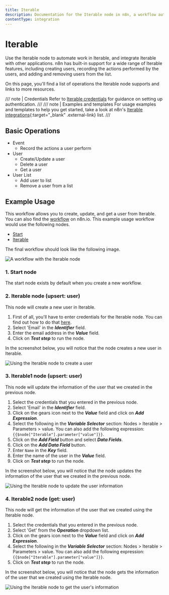 ```yaml
---
title: Iterable
description: Documentation for the Iterable node in n8n, a workflow automation platform. Includes details of operations and configuration, and links to examples and credentials information.
contentType: integration
---
```


# Iterable

Use the Iterable node to automate work in Iterable, and integrate Iterable with other applications. n8n has built-in support for a wide range of Iterable features, including creating users, recording the actions performed by the users, and adding and removing users from the list. 

On this page, you'll find a list of operations the Iterable node supports and links to more resources.

/// note | Credentials
Refer to [Iterable credentials](/integrations/builtin/credentials/iterable/) for guidance on setting up authentication. 
///
/// note | Examples and templates
For usage examples and templates to help you get started, take a look at n8n's [Iterable integrations](https://n8n.io/integrations/iterable/){:target="_blank" .external-link} list.
///

## Basic Operations

* Event
    * Record the actions a user perform
* User
    * Create/Update a user
    * Delete a user
    * Get a user
* User List
    * Add user to list
    * Remove a user from a list

## Example Usage

This workflow allows you to create, update, and get a user from Iterable. You can also find the [workflow](https://n8n.io/workflows/813) on n8n.io. This example usage workflow would use the following nodes.
- [Start](/integrations/builtin/core-nodes/n8n-nodes-base.start/)
- [Iterable]()

The final workflow should look like the following image.

![A workflow with the Iterable node](/_images/integrations/builtin/app-nodes/iterable/workflow.png)

### 1. Start node

The start node exists by default when you create a new workflow.


### 2. Iterable node (upsert: user)

This node will create a new user in Iterable.

1. First of all, you'll have to enter credentials for the Iterable node. You can find out how to do that [here](/integrations/builtin/credentials/iterable/).
2. Select 'Email' in the ***Identifier*** field.
3. Enter the email address in the ***Value*** field.
4. Click on ***Test step*** to run the node.

In the screenshot below, you will notice that the node creates a new user in Iterable.

![Using the Iterable node to create a user](/_images/integrations/builtin/app-nodes/iterable/iterable_node.png)

### 3. Iterable1 node (upsert: user)

This node will update the information of the user that we created in the previous node.


1. Select the credentials that you entered in the previous node.
2. Select 'Email' in the ***Identifier*** field.
3. Click on the gears icon next to the ***Value*** field and click on ***Add Expression***.
4. Select the following in the ***Variable Selector*** section: Nodes > Iterable > Parameters > value. You can also add the following expression: `{{$node["Iterable"].parameter["value"]}}`.
5. Click on the ***Add Field*** button and select ***Data Fields***.
6. Click on the ***Add Data Field*** button.
7. Enter `Name` in the ***Key*** field.
8. Enter the name of the user in the ***Value*** field.
9. Click on ***Test step*** to run the node.

In the screenshot below, you will notice that the node updates the information of the user that we created in the previous node.

![Using the Iterable node to update the user information](/_images/integrations/builtin/app-nodes/iterable/iterable1_node.png)



### 4. Iterable2 node (get: user)

This node will get the information of the user that we created using the Iterable node.


1. Select the credentials that you entered in the previous node.
2. Select 'Get' from the ***Operation*** dropdown list.
3. Click on the gears icon next to the ***Value*** field and click on ***Add Expression***.
4. Select the following in the ***Variable Selector*** section: Nodes > Iterable > Parameters > value. You can also add the following expression: `{{$node["Iterable"].parameter["value"]}}`.
5. Click on ***Test step*** to run the node.

In the screenshot below, you will notice that the node gets the information of the user that we created using the Iterable node.

![Using the Iterable node to get the user's information](/_images/integrations/builtin/app-nodes/iterable/iterable2_node.png)

